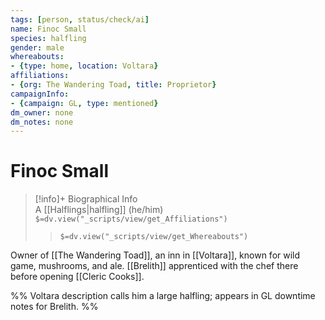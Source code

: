 ```yaml
---
tags: [person, status/check/ai]
name: Finoc Small
species: halfling
gender: male
whereabouts:
- {type: home, location: Voltara}
affiliations:
- {org: The Wandering Toad, title: Proprietor}
campaignInfo:
- {campaign: GL, type: mentioned}
dm_owner: none
dm_notes: none
---
```

# Finoc Small
>[!info]+ Biographical Info  
> A [[Halflings|halfling]] (he/him)  
> `$=dv.view("_scripts/view/get_Affiliations")`  
>> `$=dv.view("_scripts/view/get_Whereabouts")`

Owner of [[The Wandering Toad]], an inn in [[Voltara]], known for wild game, mushrooms, and ale. [[Brelith]] apprenticed with the chef there before opening [[Cleric Cooks]].

%%
Voltara description calls him a large halfling; appears in GL downtime notes for Brelith.
%%
